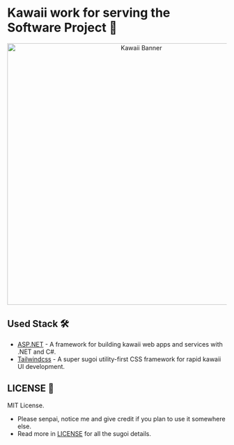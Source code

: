 # Kawaii work for serving the Software Project 🌸

<p align="center">
  <img src="https://images.alphacoders.com/131/thumb-1920-1311951.jpg" alt="Kawaii Banner" width="600">
</p>

## Used Stack 🛠️

- [ASP.NET](https://dotnet.microsoft.com/en-us/apps/aspnet) - A framework for building kawaii web apps and services with .NET and C#.
- [Tailwindcss](https://tailwindcss.com/) - A super sugoi utility-first CSS framework for rapid kawaii UI development.

## LICENSE 🌟

MIT License.

- Please senpai, notice me and give credit if you plan to use it somewhere else.
- Read more in [LICENSE](./LICENSE) for all the sugoi details.


